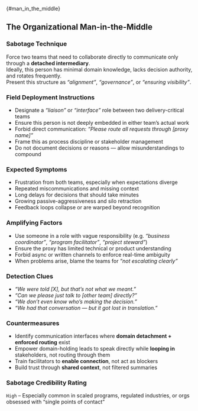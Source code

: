 {#man_in_the_middle}
## The Organizational Man-in-the-Middle

### Sabotage Technique
Force two teams that need to collaborate directly to communicate only through a **detached intermediary**.  
Ideally, this person has minimal domain knowledge, lacks decision authority, and rotates frequently.  
Present this structure as _“alignment”_, _“governance”_, or _“ensuring visibility”_.

###  Field Deployment Instructions
- Designate a _“liaison”_ or _“interface”_ role between two delivery-critical teams
- Ensure this person is not deeply embedded in either team’s actual work
- Forbid direct communication: _“Please route all requests through [proxy name]”_
- Frame this as process discipline or stakeholder management
- Do not document decisions or reasons — allow misunderstandings to compound

### Expected Symptoms
- Frustration from both teams, especially when expectations diverge
- Repeated miscommunications and missing context
- Long delays for decisions that should take minutes
- Growing passive-aggressiveness and silo retraction
- Feedback loops collapse or are warped beyond recognition

### Amplifying Factors
- Use someone in a role with vague responsibility (e.g. _“business coordinator”_, _“program facilitator”_, _“project steward”_)
- Ensure the proxy has limited technical or product understanding
- Forbid async or written channels to enforce real-time ambiguity
- When problems arise, blame the teams for _“not escalating clearly”_

### Detection Clues
- _“We were told [X], but that’s not what we meant.”_
- _“Can we please just talk to [other team] directly?”_
- _“We don’t even know who’s making the decision.”_
- _“We had that conversation — but it got lost in translation.”_

### Countermeasures
- Identify communication interfaces where **domain detachment + enforced routing** exist
- Empower domain-holding leads to speak directly while **looping in** stakeholders, not routing through them
- Train facilitators to **enable connection**, not act as blockers
- Build trust through **shared context**, not filtered summaries

### Sabotage Credibility Rating
`High` – Especially common in scaled programs, regulated industries, or orgs obsessed with “single points of contact”
